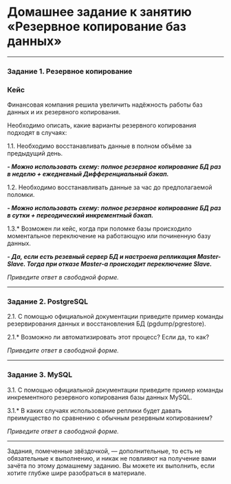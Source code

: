 # Домашнее задание к занятию «Резервное копирование баз данных»

---

### Задание 1. Резервное копирование

### Кейс
Финансовая компания решила увеличить надёжность работы баз данных и их резервного копирования. 

Необходимо описать, какие варианты резервного копирования подходят в случаях: 

1.1. Необходимо восстанавливать данные в полном объёме за предыдущий день.

***- Можно использовать схему: полное резервное копирование БД раз в неделю + ежедневный Дифференциальный бэкап.***

1.2. Необходимо восстанавливать данные за час до предполагаемой поломки.

***- Можно использовать схему: полное резервное копирование БД раз в сутки + переодический инкрементный бэкап.***

1.3.* Возможен ли кейс, когда при поломке базы происходило моментальное переключение на работающую или починенную базу данных.

***- Да, если есть резевный сервер БД и настроена репликация Master-Slave. Тогда при отказе Master-а происходит переключение Slave.***

*Приведите ответ в свободной форме.*

---

### Задание 2. PostgreSQL

2.1. С помощью официальной документации приведите пример команды резервирования данных и восстановления БД (pgdump/pgrestore).

2.1.* Возможно ли автоматизировать этот процесс? Если да, то как?

*Приведите ответ в свободной форме.*

---

### Задание 3. MySQL

3.1. С помощью официальной документации приведите пример команды инкрементного резервного копирования базы данных MySQL. 

3.1.* В каких случаях использование реплики будет давать преимущество по сравнению с обычным резервным копированием?

*Приведите ответ в свободной форме.*

---

Задания, помеченные звёздочкой, — дополнительные, то есть не обязательные к выполнению, и никак не повлияют на получение вами зачёта по этому домашнему заданию. Вы можете их выполнить, если хотите глубже шире разобраться в материале.
